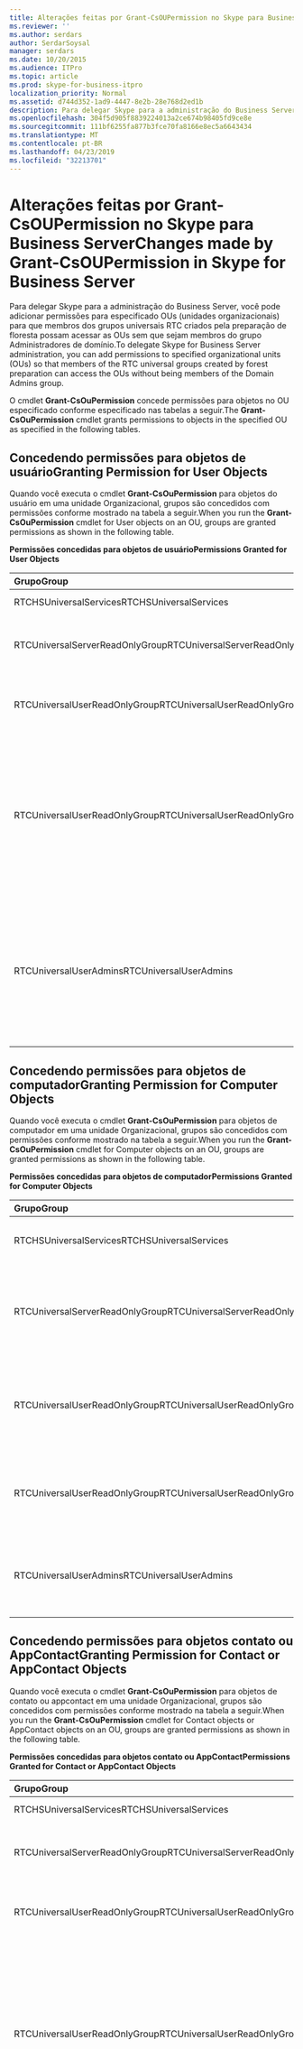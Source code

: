 ```yaml
---
title: Alterações feitas por Grant-CsOUPermission no Skype para Business Server
ms.reviewer: ''
ms.author: serdars
author: SerdarSoysal
manager: serdars
ms.date: 10/20/2015
ms.audience: ITPro
ms.topic: article
ms.prod: skype-for-business-itpro
localization_priority: Normal
ms.assetid: d744d352-1ad9-4447-8e2b-28e768d2ed1b
description: Para delegar Skype para a administração do Business Server, você pode adicionar permissões para especificado OUs (unidades organizacionais) para que membros dos grupos universais RTC criados pela preparação de floresta possam acessar as OUs sem que sejam membros do grupo Administradores de domínio.
ms.openlocfilehash: 304f5d905f8839224013a2ce674b98405fd9ce8e
ms.sourcegitcommit: 111bf6255fa877b3fce70fa8166e8ec5a6643434
ms.translationtype: MT
ms.contentlocale: pt-BR
ms.lasthandoff: 04/23/2019
ms.locfileid: "32213701"
---
```

# <a name="changes-made-by-grant-csoupermission-in-skype-for-business-server"></a><span data-ttu-id="98892-103">Alterações feitas por Grant-CsOUPermission no Skype para Business Server</span><span class="sxs-lookup"><span data-stu-id="98892-103">Changes made by Grant-CsOUPermission in Skype for Business Server</span></span>
 
<span data-ttu-id="98892-104">Para delegar Skype para a administração do Business Server, você pode adicionar permissões para especificado OUs (unidades organizacionais) para que membros dos grupos universais RTC criados pela preparação de floresta possam acessar as OUs sem que sejam membros do grupo Administradores de domínio.</span><span class="sxs-lookup"><span data-stu-id="98892-104">To delegate Skype for Business Server administration, you can add permissions to specified organizational units (OUs) so that members of the RTC universal groups created by forest preparation can access the OUs without being members of the Domain Admins group.</span></span> 
  
<span data-ttu-id="98892-105">O cmdlet **Grant-CsOuPermission** concede permissões para objetos no OU especificado conforme especificado nas tabelas a seguir.</span><span class="sxs-lookup"><span data-stu-id="98892-105">The **Grant-CsOuPermission** cmdlet grants permissions to objects in the specified OU as specified in the following tables.</span></span>
  
## <a name="granting-permission-for-user-objects"></a><span data-ttu-id="98892-106">Concedendo permissões para objetos de usuário</span><span class="sxs-lookup"><span data-stu-id="98892-106">Granting Permission for User Objects</span></span>

<span data-ttu-id="98892-107">Quando você executa o cmdlet **Grant-CsOuPermission** para objetos do usuário em uma unidade Organizacional, grupos são concedidos com permissões conforme mostrado na tabela a seguir.</span><span class="sxs-lookup"><span data-stu-id="98892-107">When you run the **Grant-CsOuPermission** cmdlet for User objects on an OU, groups are granted permissions as shown in the following table.</span></span>
  
<span data-ttu-id="98892-108">**Permissões concedidas para objetos de usuário**</span><span class="sxs-lookup"><span data-stu-id="98892-108">**Permissions Granted for User Objects**</span></span>

|<span data-ttu-id="98892-109">**Grupo**</span><span class="sxs-lookup"><span data-stu-id="98892-109">**Group**</span></span>|<span data-ttu-id="98892-110">**Permissão**</span><span class="sxs-lookup"><span data-stu-id="98892-110">**Permission**</span></span>|<span data-ttu-id="98892-111">**Aplica-se a**</span><span class="sxs-lookup"><span data-stu-id="98892-111">**Applies to**</span></span>|
|:-----|:-----|:-----|
|<span data-ttu-id="98892-112">RTCHSUniversalServices</span><span class="sxs-lookup"><span data-stu-id="98892-112">RTCHSUniversalServices</span></span>  <br/> |<span data-ttu-id="98892-113">Replicando mudanças de diretório</span><span class="sxs-lookup"><span data-stu-id="98892-113">Replicating directory changes</span></span>  <br/> |<span data-ttu-id="98892-114">Apenas este objeto</span><span class="sxs-lookup"><span data-stu-id="98892-114">This object only</span></span>  <br/> |
|<span data-ttu-id="98892-115">RTCUniversalServerReadOnlyGroup</span><span class="sxs-lookup"><span data-stu-id="98892-115">RTCUniversalServerReadOnlyGroup</span></span>  <br/> |<span data-ttu-id="98892-116">Listar conteúdo</span><span class="sxs-lookup"><span data-stu-id="98892-116">List contents</span></span>  <br/> <span data-ttu-id="98892-117">Ler todas as propriedades</span><span class="sxs-lookup"><span data-stu-id="98892-117">Read all properties</span></span>  <br/> <span data-ttu-id="98892-118">Permissões de leitura</span><span class="sxs-lookup"><span data-stu-id="98892-118">Read permissions</span></span>  <br/> |<span data-ttu-id="98892-119">Apenas este objeto</span><span class="sxs-lookup"><span data-stu-id="98892-119">This object only</span></span>  <br/> |
|<span data-ttu-id="98892-120">RTCUniversalUserReadOnlyGroup</span><span class="sxs-lookup"><span data-stu-id="98892-120">RTCUniversalUserReadOnlyGroup</span></span>  <br/> |<span data-ttu-id="98892-121">Listar conteúdo</span><span class="sxs-lookup"><span data-stu-id="98892-121">List contents</span></span>  <br/> <span data-ttu-id="98892-122">Ler todas as propriedades</span><span class="sxs-lookup"><span data-stu-id="98892-122">Read all properties</span></span>  <br/> <span data-ttu-id="98892-123">Permissões de leitura</span><span class="sxs-lookup"><span data-stu-id="98892-123">Read permissions</span></span>  <br/> |<span data-ttu-id="98892-124">Apenas este objeto</span><span class="sxs-lookup"><span data-stu-id="98892-124">This object only</span></span>  <br/> |
|<span data-ttu-id="98892-125">RTCUniversalUserReadOnlyGroup</span><span class="sxs-lookup"><span data-stu-id="98892-125">RTCUniversalUserReadOnlyGroup</span></span>  <br/> |<span data-ttu-id="98892-126">Ler RTCUserSearchPropertySet</span><span class="sxs-lookup"><span data-stu-id="98892-126">Read RTCUserSearchPropertySet</span></span>  <br/> <span data-ttu-id="98892-127">Ler RTCUserProvisioningPropertySet</span><span class="sxs-lookup"><span data-stu-id="98892-127">Read RTCUserProvisioningPropertySet</span></span>  <br/> <span data-ttu-id="98892-128">Ler RTCPropertySet</span><span class="sxs-lookup"><span data-stu-id="98892-128">Read RTCPropertySet</span></span>  <br/> <span data-ttu-id="98892-129">Ler Public-Information</span><span class="sxs-lookup"><span data-stu-id="98892-129">Read Public-Information</span></span>  <br/> <span data-ttu-id="98892-130">Ler General-Information</span><span class="sxs-lookup"><span data-stu-id="98892-130">Read General-Information</span></span>  <br/> <span data-ttu-id="98892-131">Leia as restrições de conta de usuário</span><span class="sxs-lookup"><span data-stu-id="98892-131">Read User-Account-Restrictions</span></span>  <br/> |<span data-ttu-id="98892-132">Objetos do usuário descendente</span><span class="sxs-lookup"><span data-stu-id="98892-132">Descendant User objects</span></span>  <br/> |
|<span data-ttu-id="98892-133">RTCUniversalUserAdmins</span><span class="sxs-lookup"><span data-stu-id="98892-133">RTCUniversalUserAdmins</span></span>  <br/> |<span data-ttu-id="98892-134">Gravar RTCUserSearchPropertySet</span><span class="sxs-lookup"><span data-stu-id="98892-134">Write RTCUserSearchPropertySet</span></span>  <br/> <span data-ttu-id="98892-135">Gravar msExchUCVoiceMailSettings</span><span class="sxs-lookup"><span data-stu-id="98892-135">Write msExchUCVoiceMailSettings</span></span>  <br/> <span data-ttu-id="98892-136">Gravar RTCUserProvisioningPropertySet</span><span class="sxs-lookup"><span data-stu-id="98892-136">Write RTCUserProvisioningPropertySet</span></span>  <br/> <span data-ttu-id="98892-137">Gravar RTCPropertySet</span><span class="sxs-lookup"><span data-stu-id="98892-137">Write RTCPropertySet</span></span>  <br/> <span data-ttu-id="98892-138">Gravar proxyAddresses</span><span class="sxs-lookup"><span data-stu-id="98892-138">Write proxyAddresses</span></span>  <br/> |<span data-ttu-id="98892-139">Objetos do usuário descendente</span><span class="sxs-lookup"><span data-stu-id="98892-139">Descendant User objects</span></span>  <br/> |
   
## <a name="granting-permission-for-computer-objects"></a><span data-ttu-id="98892-140">Concedendo permissões para objetos de computador</span><span class="sxs-lookup"><span data-stu-id="98892-140">Granting Permission for Computer Objects</span></span>

<span data-ttu-id="98892-141">Quando você executa o cmdlet **Grant-CsOuPermission** para objetos de computador em uma unidade Organizacional, grupos são concedidos com permissões conforme mostrado na tabela a seguir.</span><span class="sxs-lookup"><span data-stu-id="98892-141">When you run the **Grant-CsOuPermission** cmdlet for Computer objects on an OU, groups are granted permissions as shown in the following table.</span></span>
  
<span data-ttu-id="98892-142">**Permissões concedidas para objetos de computador**</span><span class="sxs-lookup"><span data-stu-id="98892-142">**Permissions Granted for Computer Objects**</span></span>

|<span data-ttu-id="98892-143">**Grupo**</span><span class="sxs-lookup"><span data-stu-id="98892-143">**Group**</span></span>|<span data-ttu-id="98892-144">**Permissão**</span><span class="sxs-lookup"><span data-stu-id="98892-144">**Permission**</span></span>|<span data-ttu-id="98892-145">**Aplica-se a**</span><span class="sxs-lookup"><span data-stu-id="98892-145">**Applies to**</span></span>|
|:-----|:-----|:-----|
|<span data-ttu-id="98892-146">RTCHSUniversalServices</span><span class="sxs-lookup"><span data-stu-id="98892-146">RTCHSUniversalServices</span></span>  <br/> |<span data-ttu-id="98892-147">Replicando mudanças de diretório</span><span class="sxs-lookup"><span data-stu-id="98892-147">Replicating directory changes</span></span>  <br/> |<span data-ttu-id="98892-148">Apenas este objeto</span><span class="sxs-lookup"><span data-stu-id="98892-148">This object only</span></span>  <br/> |
|<span data-ttu-id="98892-149">RTCUniversalServerReadOnlyGroup</span><span class="sxs-lookup"><span data-stu-id="98892-149">RTCUniversalServerReadOnlyGroup</span></span>  <br/> |<span data-ttu-id="98892-150">Listar conteúdo</span><span class="sxs-lookup"><span data-stu-id="98892-150">List contents</span></span>  <br/> <span data-ttu-id="98892-151">Ler todas as propriedades</span><span class="sxs-lookup"><span data-stu-id="98892-151">Read all properties</span></span>  <br/> <span data-ttu-id="98892-152">Permissões de leitura</span><span class="sxs-lookup"><span data-stu-id="98892-152">Read permissions</span></span>  <br/> |<span data-ttu-id="98892-153">Apenas este objeto</span><span class="sxs-lookup"><span data-stu-id="98892-153">This object only</span></span>  <br/> |
|<span data-ttu-id="98892-154">RTCUniversalUserReadOnlyGroup</span><span class="sxs-lookup"><span data-stu-id="98892-154">RTCUniversalUserReadOnlyGroup</span></span>  <br/> |<span data-ttu-id="98892-155">Listar conteúdo</span><span class="sxs-lookup"><span data-stu-id="98892-155">List contents</span></span>  <br/> <span data-ttu-id="98892-156">Ler todas as propriedades</span><span class="sxs-lookup"><span data-stu-id="98892-156">Read all properties</span></span>  <br/> <span data-ttu-id="98892-157">Permissões de leitura</span><span class="sxs-lookup"><span data-stu-id="98892-157">Read permissions</span></span>  <br/> |<span data-ttu-id="98892-158">Apenas este objeto</span><span class="sxs-lookup"><span data-stu-id="98892-158">This object only</span></span>  <br/> |
|<span data-ttu-id="98892-159">RTCUniversalUserReadOnlyGroup</span><span class="sxs-lookup"><span data-stu-id="98892-159">RTCUniversalUserReadOnlyGroup</span></span>  <br/> |<span data-ttu-id="98892-160">Ler Public-Information</span><span class="sxs-lookup"><span data-stu-id="98892-160">Read Public-Information</span></span>  <br/> <span data-ttu-id="98892-161">Leitura validado---nome do Host DNS</span><span class="sxs-lookup"><span data-stu-id="98892-161">Read Validated-DNS-Host-Name</span></span>  <br/> |<span data-ttu-id="98892-162">Objetos de computador descendente</span><span class="sxs-lookup"><span data-stu-id="98892-162">Descendant Computer objects</span></span>  <br/> |
|<span data-ttu-id="98892-163">RTCUniversalUserAdmins</span><span class="sxs-lookup"><span data-stu-id="98892-163">RTCUniversalUserAdmins</span></span>  <br/> |<span data-ttu-id="98892-164">Ler Public-Information</span><span class="sxs-lookup"><span data-stu-id="98892-164">Read Public-Information</span></span>  <br/> <span data-ttu-id="98892-165">Leitura validado---nome do Host DNS</span><span class="sxs-lookup"><span data-stu-id="98892-165">Read Validated-DNS-Host-Name</span></span>  <br/> |<span data-ttu-id="98892-166">Objetos de computador descendente</span><span class="sxs-lookup"><span data-stu-id="98892-166">Descendant Computer objects</span></span>  <br/> |
   
## <a name="granting-permission-for-contact-or-appcontact-objects"></a><span data-ttu-id="98892-167">Concedendo permissões para objetos contato ou AppContact</span><span class="sxs-lookup"><span data-stu-id="98892-167">Granting Permission for Contact or AppContact Objects</span></span>

<span data-ttu-id="98892-168">Quando você executa o cmdlet **Grant-CsOuPermission** para objetos de contato ou appcontact em uma unidade Organizacional, grupos são concedidos com permissões conforme mostrado na tabela a seguir.</span><span class="sxs-lookup"><span data-stu-id="98892-168">When you run the **Grant-CsOuPermission** cmdlet for Contact objects or AppContact objects on an OU, groups are granted permissions as shown in the following table.</span></span>
  
<span data-ttu-id="98892-169">**Permissões concedidas para objetos contato ou AppContact**</span><span class="sxs-lookup"><span data-stu-id="98892-169">**Permissions Granted for Contact or AppContact Objects**</span></span>

|<span data-ttu-id="98892-170">**Grupo**</span><span class="sxs-lookup"><span data-stu-id="98892-170">**Group**</span></span>|<span data-ttu-id="98892-171">**Permissão**</span><span class="sxs-lookup"><span data-stu-id="98892-171">**Permission**</span></span>|<span data-ttu-id="98892-172">**Aplica-se a**</span><span class="sxs-lookup"><span data-stu-id="98892-172">**Applies to**</span></span>|
|:-----|:-----|:-----|
|<span data-ttu-id="98892-173">RTCHSUniversalServices</span><span class="sxs-lookup"><span data-stu-id="98892-173">RTCHSUniversalServices</span></span>  <br/> |<span data-ttu-id="98892-174">Replicando mudanças de diretório</span><span class="sxs-lookup"><span data-stu-id="98892-174">Replicating directory changes</span></span>  <br/> |<span data-ttu-id="98892-175">Apenas este objeto</span><span class="sxs-lookup"><span data-stu-id="98892-175">This object only</span></span>  <br/> |
|<span data-ttu-id="98892-176">RTCUniversalServerReadOnlyGroup</span><span class="sxs-lookup"><span data-stu-id="98892-176">RTCUniversalServerReadOnlyGroup</span></span>  <br/> |<span data-ttu-id="98892-177">Listar conteúdo</span><span class="sxs-lookup"><span data-stu-id="98892-177">List contents</span></span>  <br/> <span data-ttu-id="98892-178">Ler todas as propriedades</span><span class="sxs-lookup"><span data-stu-id="98892-178">Read all properties</span></span>  <br/> <span data-ttu-id="98892-179">Permissões de leitura</span><span class="sxs-lookup"><span data-stu-id="98892-179">Read permissions</span></span>  <br/> |<span data-ttu-id="98892-180">Apenas este objeto</span><span class="sxs-lookup"><span data-stu-id="98892-180">This object only</span></span>  <br/> |
|<span data-ttu-id="98892-181">RTCUniversalUserReadOnlyGroup</span><span class="sxs-lookup"><span data-stu-id="98892-181">RTCUniversalUserReadOnlyGroup</span></span>  <br/> |<span data-ttu-id="98892-182">Listar conteúdo</span><span class="sxs-lookup"><span data-stu-id="98892-182">List contents</span></span>  <br/> <span data-ttu-id="98892-183">Ler todas as propriedades</span><span class="sxs-lookup"><span data-stu-id="98892-183">Read all properties</span></span>  <br/> <span data-ttu-id="98892-184">Permissões de leitura</span><span class="sxs-lookup"><span data-stu-id="98892-184">Read permissions</span></span>  <br/> |<span data-ttu-id="98892-185">Apenas este objeto</span><span class="sxs-lookup"><span data-stu-id="98892-185">This object only</span></span>  <br/> |
|<span data-ttu-id="98892-186">RTCUniversalUserReadOnlyGroup</span><span class="sxs-lookup"><span data-stu-id="98892-186">RTCUniversalUserReadOnlyGroup</span></span>  <br/> |<span data-ttu-id="98892-187">Ler RTCUserSearchPropertySet</span><span class="sxs-lookup"><span data-stu-id="98892-187">Read RTCUserSearchPropertySet</span></span>  <br/> <span data-ttu-id="98892-188">Ler RTCUserProvisioningPropertySet</span><span class="sxs-lookup"><span data-stu-id="98892-188">Read RTCUserProvisioningPropertySet</span></span>  <br/> <span data-ttu-id="98892-189">Ler RTCPropertySet</span><span class="sxs-lookup"><span data-stu-id="98892-189">Read RTCPropertySet</span></span>  <br/> <span data-ttu-id="98892-190">Ler Public-Information</span><span class="sxs-lookup"><span data-stu-id="98892-190">Read Public-Information</span></span>  <br/> <span data-ttu-id="98892-191">Ler General-Information</span><span class="sxs-lookup"><span data-stu-id="98892-191">Read General-Information</span></span>  <br/> <span data-ttu-id="98892-192">Ler Personal-Information</span><span class="sxs-lookup"><span data-stu-id="98892-192">Read Personal-Information</span></span>  <br/> <span data-ttu-id="98892-193">Leia as restrições de conta de usuário</span><span class="sxs-lookup"><span data-stu-id="98892-193">Read User-Account-Restrictions</span></span>  <br/> |<span data-ttu-id="98892-194">Objetos de contato descendente</span><span class="sxs-lookup"><span data-stu-id="98892-194">Descendant Contact objects</span></span>  <br/> |
|<span data-ttu-id="98892-195">RTCUniversalUserAdmins</span><span class="sxs-lookup"><span data-stu-id="98892-195">RTCUniversalUserAdmins</span></span>  <br/> |<span data-ttu-id="98892-196">Gravar RTCUserSearchPropertySet</span><span class="sxs-lookup"><span data-stu-id="98892-196">Write RTCUserSearchPropertySet</span></span>  <br/> <span data-ttu-id="98892-197">Gravar otherIpPhone</span><span class="sxs-lookup"><span data-stu-id="98892-197">Write otherIpPhone</span></span>  <br/> <span data-ttu-id="98892-198">Gravar displayName</span><span class="sxs-lookup"><span data-stu-id="98892-198">Write displayName</span></span>  <br/> <span data-ttu-id="98892-199">Descrição de gravação</span><span class="sxs-lookup"><span data-stu-id="98892-199">Write description</span></span>  <br/> <span data-ttu-id="98892-200">Gravar telephoneNumber</span><span class="sxs-lookup"><span data-stu-id="98892-200">Write telephoneNumber</span></span>  <br/> <span data-ttu-id="98892-201">Gravar msExchUCVoiceMailSettings</span><span class="sxs-lookup"><span data-stu-id="98892-201">Write msExchUCVoiceMailSettings</span></span>  <br/> <span data-ttu-id="98892-202">Gravar RTCUserProvisioningPropertySet</span><span class="sxs-lookup"><span data-stu-id="98892-202">Write RTCUserProvisioningPropertySet</span></span>  <br/> <span data-ttu-id="98892-203">Gravar RTCPropertySet</span><span class="sxs-lookup"><span data-stu-id="98892-203">Write RTCPropertySet</span></span>  <br/> <span data-ttu-id="98892-204">Gravar proxyAddresses</span><span class="sxs-lookup"><span data-stu-id="98892-204">Write proxyAddresses</span></span>  <br/> |<span data-ttu-id="98892-205">Objetos de contato descendente</span><span class="sxs-lookup"><span data-stu-id="98892-205">Descendant Contact objects</span></span>  <br/> |
   
## <a name="granting-permission-for-device-objects"></a><span data-ttu-id="98892-206">Concedendo permissões para objetos de dispositivo</span><span class="sxs-lookup"><span data-stu-id="98892-206">Granting Permission for Device Objects</span></span>

<span data-ttu-id="98892-207">Quando você executa o cmdlet **Grant-CsOuPermission** para objetos de dispositivo em uma unidade Organizacional, grupos são concedidos com permissões conforme mostrado na tabela a seguir.</span><span class="sxs-lookup"><span data-stu-id="98892-207">When you run the **Grant-CsOuPermission** cmdlet for Device objects on an OU, groups are granted permissions as shown in the following table.</span></span>
  
<span data-ttu-id="98892-208">**Permissões concedidas para objetos de dispositivo**</span><span class="sxs-lookup"><span data-stu-id="98892-208">**Permissions Granted for Device Objects**</span></span>

|<span data-ttu-id="98892-209">**Grupo**</span><span class="sxs-lookup"><span data-stu-id="98892-209">**Group**</span></span>|<span data-ttu-id="98892-210">**Permissão**</span><span class="sxs-lookup"><span data-stu-id="98892-210">**Permission**</span></span>|<span data-ttu-id="98892-211">**Aplica-se a**</span><span class="sxs-lookup"><span data-stu-id="98892-211">**Applies to**</span></span>|
|:-----|:-----|:-----|
|<span data-ttu-id="98892-212">RTCHSUniversalServices</span><span class="sxs-lookup"><span data-stu-id="98892-212">RTCHSUniversalServices</span></span>  <br/> |<span data-ttu-id="98892-213">Replicando mudanças de diretório</span><span class="sxs-lookup"><span data-stu-id="98892-213">Replicating directory changes</span></span>  <br/> |<span data-ttu-id="98892-214">Apenas este objeto</span><span class="sxs-lookup"><span data-stu-id="98892-214">This object only</span></span>  <br/> |
|<span data-ttu-id="98892-215">RTCUniversalServerReadOnlyGroup</span><span class="sxs-lookup"><span data-stu-id="98892-215">RTCUniversalServerReadOnlyGroup</span></span>  <br/> |<span data-ttu-id="98892-216">Listar conteúdo</span><span class="sxs-lookup"><span data-stu-id="98892-216">List contents</span></span>  <br/> <span data-ttu-id="98892-217">Ler todas as propriedades</span><span class="sxs-lookup"><span data-stu-id="98892-217">Read all properties</span></span>  <br/> <span data-ttu-id="98892-218">Permissões de leitura</span><span class="sxs-lookup"><span data-stu-id="98892-218">Read permissions</span></span>  <br/> |<span data-ttu-id="98892-219">Apenas este objeto</span><span class="sxs-lookup"><span data-stu-id="98892-219">This object only</span></span>  <br/> |
|<span data-ttu-id="98892-220">RTCUniversalUserReadOnlyGroup</span><span class="sxs-lookup"><span data-stu-id="98892-220">RTCUniversalUserReadOnlyGroup</span></span>  <br/> |<span data-ttu-id="98892-221">Listar conteúdo</span><span class="sxs-lookup"><span data-stu-id="98892-221">List contents</span></span>  <br/> <span data-ttu-id="98892-222">Ler todas as propriedades</span><span class="sxs-lookup"><span data-stu-id="98892-222">Read all properties</span></span>  <br/> <span data-ttu-id="98892-223">Permissões de leitura</span><span class="sxs-lookup"><span data-stu-id="98892-223">Read permissions</span></span>  <br/> |<span data-ttu-id="98892-224">Apenas este objeto</span><span class="sxs-lookup"><span data-stu-id="98892-224">This object only</span></span>  <br/> |
|<span data-ttu-id="98892-225">RTCUniversalUserReadOnlyGroup</span><span class="sxs-lookup"><span data-stu-id="98892-225">RTCUniversalUserReadOnlyGroup</span></span>  <br/> |<span data-ttu-id="98892-226">Ler RTCUserSearchPropertySet</span><span class="sxs-lookup"><span data-stu-id="98892-226">Read RTCUserSearchPropertySet</span></span>  <br/> <span data-ttu-id="98892-227">Ler RTCUserProvisioningPropertySet</span><span class="sxs-lookup"><span data-stu-id="98892-227">Read RTCUserProvisioningPropertySet</span></span>  <br/> <span data-ttu-id="98892-228">Ler RTCPropertySet</span><span class="sxs-lookup"><span data-stu-id="98892-228">Read RTCPropertySet</span></span>  <br/> <span data-ttu-id="98892-229">Ler Public-Information</span><span class="sxs-lookup"><span data-stu-id="98892-229">Read Public-Information</span></span>  <br/> <span data-ttu-id="98892-230">Ler Personal-Information</span><span class="sxs-lookup"><span data-stu-id="98892-230">Read Personal-Information</span></span>  <br/> <span data-ttu-id="98892-231">Ler General-Information</span><span class="sxs-lookup"><span data-stu-id="98892-231">Read General-Information</span></span>  <br/> <span data-ttu-id="98892-232">Leia as restrições de conta de usuário</span><span class="sxs-lookup"><span data-stu-id="98892-232">Read User-Account-Restrictions</span></span>  <br/> |<span data-ttu-id="98892-233">Objetos de contato descendente</span><span class="sxs-lookup"><span data-stu-id="98892-233">Descendant Contact objects</span></span>  <br/> |
|<span data-ttu-id="98892-234">RTCUniversalUserAdmins</span><span class="sxs-lookup"><span data-stu-id="98892-234">RTCUniversalUserAdmins</span></span>  <br/> |<span data-ttu-id="98892-235">Criar filho</span><span class="sxs-lookup"><span data-stu-id="98892-235">Create child</span></span>  <br/> <span data-ttu-id="98892-236">Excluir filho</span><span class="sxs-lookup"><span data-stu-id="98892-236">Delete child</span></span>  <br/> <span data-ttu-id="98892-237">Excluir árvore</span><span class="sxs-lookup"><span data-stu-id="98892-237">Delete tree</span></span>  <br/> |<span data-ttu-id="98892-238">Contato</span><span class="sxs-lookup"><span data-stu-id="98892-238">Contact</span></span>  <br/> |
|<span data-ttu-id="98892-239">RTCUniversalUserAdmins</span><span class="sxs-lookup"><span data-stu-id="98892-239">RTCUniversalUserAdmins</span></span>  <br/> |<span data-ttu-id="98892-240">Gravar displayName</span><span class="sxs-lookup"><span data-stu-id="98892-240">Write displayName</span></span>  <br/> <span data-ttu-id="98892-241">Descrição de gravação</span><span class="sxs-lookup"><span data-stu-id="98892-241">Write description</span></span>  <br/> <span data-ttu-id="98892-242">Gravar telephoneNumber</span><span class="sxs-lookup"><span data-stu-id="98892-242">Write telephoneNumber</span></span>  <br/> |<span data-ttu-id="98892-243">Objetos do usuário descendente</span><span class="sxs-lookup"><span data-stu-id="98892-243">Descendant User objects</span></span>  <br/> |
|<span data-ttu-id="98892-244">RTCUniversalUserAdmins</span><span class="sxs-lookup"><span data-stu-id="98892-244">RTCUniversalUserAdmins</span></span>  <br/> |<span data-ttu-id="98892-245">Gravar RTCUserSearchPropertySet</span><span class="sxs-lookup"><span data-stu-id="98892-245">Write RTCUserSearchPropertySet</span></span>  <br/> <span data-ttu-id="98892-246">Gravar otherIpPhone</span><span class="sxs-lookup"><span data-stu-id="98892-246">Write otherIpPhone</span></span>  <br/> <span data-ttu-id="98892-247">Gravar displayName</span><span class="sxs-lookup"><span data-stu-id="98892-247">Write displayName</span></span>  <br/> <span data-ttu-id="98892-248">Descrição de gravação</span><span class="sxs-lookup"><span data-stu-id="98892-248">Write description</span></span>  <br/> <span data-ttu-id="98892-249">Gravar telephoneNumber</span><span class="sxs-lookup"><span data-stu-id="98892-249">Write telephoneNumber</span></span>  <br/> <span data-ttu-id="98892-250">Gravar msExchUCVoiceMailSettings</span><span class="sxs-lookup"><span data-stu-id="98892-250">Write msExchUCVoiceMailSettings</span></span>  <br/> <span data-ttu-id="98892-251">Gravar RTCUserProvisioningPropertySet</span><span class="sxs-lookup"><span data-stu-id="98892-251">Write RTCUserProvisioningPropertySet</span></span>  <br/> <span data-ttu-id="98892-252">Gravar RTCPropertySet</span><span class="sxs-lookup"><span data-stu-id="98892-252">Write RTCPropertySet</span></span>  <br/> <span data-ttu-id="98892-253">Gravar proxyAddresses</span><span class="sxs-lookup"><span data-stu-id="98892-253">Write proxyAddresses</span></span>  <br/> |<span data-ttu-id="98892-254">Objetos de contato descendente</span><span class="sxs-lookup"><span data-stu-id="98892-254">Descendant Contact objects</span></span>  <br/> |
   
## <a name="granting-permission-for-inetorgperson-objects"></a><span data-ttu-id="98892-255">Concedendo permissões para objetos InetOrgPerson</span><span class="sxs-lookup"><span data-stu-id="98892-255">Granting Permission for InetOrgPerson Objects</span></span>

<span data-ttu-id="98892-256">Quando você executa o cmdlet **Grant-CsOuPermission** para objetos InetOrgPerson em uma unidade Organizacional, grupos são concedidos com permissões conforme mostrado na tabela a seguir.</span><span class="sxs-lookup"><span data-stu-id="98892-256">When you run the **Grant-CsOuPermission** cmdlet for InetOrgPerson objects on an OU, groups are granted permissions as shown in the following table.</span></span>
  
<span data-ttu-id="98892-257">**Permissões concedidas para objetos InetOrgPerson**</span><span class="sxs-lookup"><span data-stu-id="98892-257">**Permissions Granted for InetOrgPerson Objects**</span></span>

|<span data-ttu-id="98892-258">**Grupo**</span><span class="sxs-lookup"><span data-stu-id="98892-258">**Group**</span></span>|<span data-ttu-id="98892-259">**Permissão**</span><span class="sxs-lookup"><span data-stu-id="98892-259">**Permission**</span></span>|<span data-ttu-id="98892-260">**Aplica-se a**</span><span class="sxs-lookup"><span data-stu-id="98892-260">**Applies to**</span></span>|
|:-----|:-----|:-----|
|<span data-ttu-id="98892-261">RTCHSUniversalServices</span><span class="sxs-lookup"><span data-stu-id="98892-261">RTCHSUniversalServices</span></span>  <br/> |<span data-ttu-id="98892-262">Replicando mudanças de diretório</span><span class="sxs-lookup"><span data-stu-id="98892-262">Replicating directory changes</span></span>  <br/> |<span data-ttu-id="98892-263">Apenas este objeto</span><span class="sxs-lookup"><span data-stu-id="98892-263">This object only</span></span>  <br/> |
|<span data-ttu-id="98892-264">RTCUniversalServerReadOnlyGroup</span><span class="sxs-lookup"><span data-stu-id="98892-264">RTCUniversalServerReadOnlyGroup</span></span>  <br/> |<span data-ttu-id="98892-265">Listar conteúdo</span><span class="sxs-lookup"><span data-stu-id="98892-265">List contents</span></span>  <br/> <span data-ttu-id="98892-266">Ler todas as propriedades</span><span class="sxs-lookup"><span data-stu-id="98892-266">Read all properties</span></span>  <br/> <span data-ttu-id="98892-267">Permissões de leitura</span><span class="sxs-lookup"><span data-stu-id="98892-267">Read permissions</span></span>  <br/> |<span data-ttu-id="98892-268">Apenas este objeto</span><span class="sxs-lookup"><span data-stu-id="98892-268">This object only</span></span>  <br/> |
|<span data-ttu-id="98892-269">RTCUniversalUserReadOnlyGroup</span><span class="sxs-lookup"><span data-stu-id="98892-269">RTCUniversalUserReadOnlyGroup</span></span>  <br/> |<span data-ttu-id="98892-270">Listar conteúdo</span><span class="sxs-lookup"><span data-stu-id="98892-270">List contents</span></span>  <br/> <span data-ttu-id="98892-271">Ler todas as propriedades</span><span class="sxs-lookup"><span data-stu-id="98892-271">Read all properties</span></span>  <br/> <span data-ttu-id="98892-272">Permissões de leitura</span><span class="sxs-lookup"><span data-stu-id="98892-272">Read permissions</span></span>  <br/> |<span data-ttu-id="98892-273">Apenas este objeto</span><span class="sxs-lookup"><span data-stu-id="98892-273">This object only</span></span>  <br/> |
|<span data-ttu-id="98892-274">RTCUniversalUserReadOnlyGroup</span><span class="sxs-lookup"><span data-stu-id="98892-274">RTCUniversalUserReadOnlyGroup</span></span>  <br/> |<span data-ttu-id="98892-275">Ler RTCUserSearchPropertySet</span><span class="sxs-lookup"><span data-stu-id="98892-275">Read RTCUserSearchPropertySet</span></span>  <br/> <span data-ttu-id="98892-276">Ler RTCUserProvisioningPropertySet</span><span class="sxs-lookup"><span data-stu-id="98892-276">Read RTCUserProvisioningPropertySet</span></span>  <br/> <span data-ttu-id="98892-277">Ler RTCPropertySet</span><span class="sxs-lookup"><span data-stu-id="98892-277">Read RTCPropertySet</span></span>  <br/> <span data-ttu-id="98892-278">Ler Personal-Information</span><span class="sxs-lookup"><span data-stu-id="98892-278">Read Personal-Information</span></span>  <br/> <span data-ttu-id="98892-279">Ler Public-Information</span><span class="sxs-lookup"><span data-stu-id="98892-279">Read Public-Information</span></span>  <br/> <span data-ttu-id="98892-280">Ler General-Information</span><span class="sxs-lookup"><span data-stu-id="98892-280">Read General-Information</span></span>  <br/> <span data-ttu-id="98892-281">Leia as restrições de conta de usuário</span><span class="sxs-lookup"><span data-stu-id="98892-281">Read User-Account-Restrictions</span></span>  <br/> |<span data-ttu-id="98892-282">Objetos inetOrgPerson descendentes</span><span class="sxs-lookup"><span data-stu-id="98892-282">Descendant inetOrgPerson objects</span></span>  <br/> |
|<span data-ttu-id="98892-283">RTCUniversalUserAdmins</span><span class="sxs-lookup"><span data-stu-id="98892-283">RTCUniversalUserAdmins</span></span>  <br/> |<span data-ttu-id="98892-284">Gravar RTCUserSearchPropertySet</span><span class="sxs-lookup"><span data-stu-id="98892-284">Write RTCUserSearchPropertySet</span></span>  <br/> <span data-ttu-id="98892-285">Gravar RTCUserProvisioningPropertySet</span><span class="sxs-lookup"><span data-stu-id="98892-285">Write RTCUserProvisioningPropertySet</span></span>  <br/> <span data-ttu-id="98892-286">Gravar RTCPropertySet</span><span class="sxs-lookup"><span data-stu-id="98892-286">Write RTCPropertySet</span></span>  <br/> <span data-ttu-id="98892-287">Gravar proxyAddresses</span><span class="sxs-lookup"><span data-stu-id="98892-287">Write proxyAddresses</span></span>  <br/> |<span data-ttu-id="98892-288">Objetos inetOrgPerson descendentes</span><span class="sxs-lookup"><span data-stu-id="98892-288">Descendant inetOrgPerson objects</span></span>  <br/> |
   

